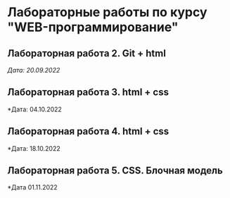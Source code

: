 # Лабораторные работы по курсу "WEB-программирование"

## Лабораторная работа 2. Git + html

*Дата: 20.09.2022*

## Лабораторная работа 3. html + css

*Дата: 04.10.2022

## Лабораторная работа 4. html + css

*Дата: 18.10.2022

## Лабораторная работа 5. CSS. Блочная модель 

*Дата 01.11.2022
